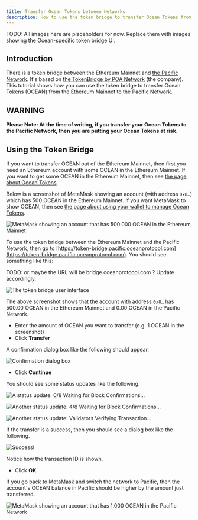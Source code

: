 ```yaml
---
title: Transfer Ocean Tokens between Networks
description: How to use the token bridge to transfer Ocean Tokens from the Ethereum Mainnet to the Pacific Network.
---
```


TODO: All images here are placeholders for now. Replace them with images showing the Ocean-specific token bridge UI.

## Introduction

There is a token bridge between the Ethereum Mainnet and [the Pacific Network](/concepts/pacific-network/). It's based on [the TokenBridge by POA Network](https://medium.com/poa-network/introducing-the-erc20-to-erc20-tokenbridge-ce266cc1a2d0) (the company).
This tutorial shows how you can use the token bridge to transfer Ocean Tokens (OCEAN) from the Ethereum Mainnet to the Pacific Network.

## WARNING

**Please Note: At the time of writing, if you transfer your Ocean Tokens to the Pacific Network, then you are putting your Ocean Tokens at risk.**

## Using the Token Bridge

If you want to transfer OCEAN out of the Ethereum Mainnet, then first you need an Ethereum account with some OCEAN in the Ethereum Mainnet. If you want to get some OCEAN in the Ethereum Mainnet, then see [the page about Ocean Tokens](/concepts/ocean-tokens/).

Below is a screenshot of MetaMask showing an account (with address `0x8…`) which has 500 OCEAN in the Ethereum Mainnet. If you want MetaMask to show OCEAN, then see [the page about using your wallet to manage Ocean Tokens](/tutorials/wallets-and-ocean-tokens/).

![MetaMask showing an account that has 500.000 OCEAN in the Ethereum Mainnet](./images/tb01.png)

To use the token bridge between the Ethereum Mainnet and the Pacific Network, then go to [https://token-bridge.pacific.oceanprotocol.com](https://token-bridge.pacific.oceanprotocol.com). You should see something like this:

TODO: or maybe the URL will be bridge.oceanprotocol.com ? Update accordingly.

![The token bridge user interface](./images/tb02.png)

The above screenshot shows that the account with address `0x8…` has 500.00 OCEAN in the Ethereum Mainnet and 0.00 OCEAN in the Pacific Network.

- Enter the amount of OCEAN you want to transfer (e.g. 1 OCEAN in the screenshot)
- Click **Transfer**

A confirmation dialog box like the following should appear.

![Confirmation dialog box](./images/tb03.png)

- Click **Continue**

You should see some status updates like the following.

![A status update: 0/8 Waiting for Block Confirmations…](./images/tb04.png)

![Another status update: 4/8 Waiting for Block Confirmations…](./images/tb05.png)

![Another status update: Validators Verifying Transaction…](./images/tb06.png)

If the transfer is a success, then you should see a dialog box like the following.

![Success!](./images/tb07.png)

Notice how the transaction ID is shown.

- Click **OK**

If you go back to MetaMask and switch the network to Pacific, then the account's OCEAN balance in Pacific should be higher by the amount just transferred.

![MetaMask showing an account that has 1.000 OCEAN in the Pacific Network](./images/tb08.png)
